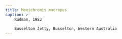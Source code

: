 ```yaml
---
title: Mexichromis macropus
caption: >-
    Rudman, 1983

    Busselton Jetty, Busselton, Western Australia
---
```

